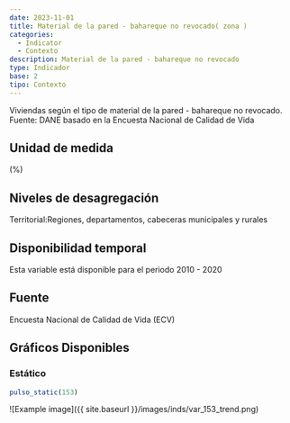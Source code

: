 ```yaml
---
date: 2023-11-01
title: Material de la pared - bahareque no revocado( zona )
categories:
  - Indicator
  - Contexto
description: Material de la pared - bahareque no revocado
type: Indicador
base: 2
tipo: Contexto
--- 
```


Viviendas según el tipo de material de la pared - bahareque no revocado.
Fuente: DANE basado en la Encuesta Nacional de Calidad de Vida

## Unidad de medida
(%)

## Niveles de desagregación
Territorial:Regiones, departamentos, cabeceras municipales y rurales

## Disponibilidad temporal
Esta variable está disponible para el periodo 2010 - 2020

## Fuente
Encuesta Nacional de Calidad de Vida (ECV)

## Gráficos Disponibles

### Estático

``` R
pulso_static(153)
```

![Example image]({{ site.baseurl }}/images/inds/var_153_trend.png)